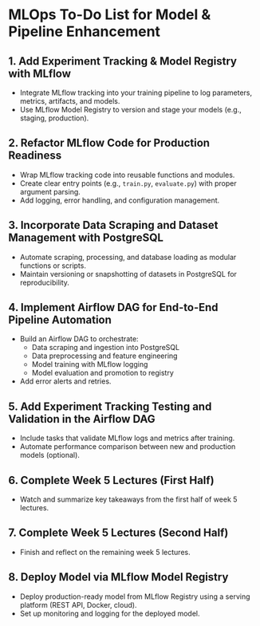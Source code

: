 # MLOps To-Do List for Model & Pipeline Enhancement

## 1. Add Experiment Tracking & Model Registry with MLflow
- Integrate MLflow tracking into your training pipeline to log parameters, metrics, artifacts, and models.
- Use MLflow Model Registry to version and stage your models (e.g., staging, production).

## 2. Refactor MLflow Code for Production Readiness
- Wrap MLflow tracking code into reusable functions and modules.
- Create clear entry points (e.g., `train.py`, `evaluate.py`) with proper argument parsing.
- Add logging, error handling, and configuration management.

## 3. Incorporate Data Scraping and Dataset Management with PostgreSQL
- Automate scraping, processing, and database loading as modular functions or scripts.
- Maintain versioning or snapshotting of datasets in PostgreSQL for reproducibility.

## 4. Implement Airflow DAG for End-to-End Pipeline Automation
- Build an Airflow DAG to orchestrate:
  - Data scraping and ingestion into PostgreSQL
  - Data preprocessing and feature engineering
  - Model training with MLflow logging
  - Model evaluation and promotion to registry
- Add error alerts and retries.

## 5. Add Experiment Tracking Testing and Validation in the Airflow DAG
- Include tasks that validate MLflow logs and metrics after training.
- Automate performance comparison between new and production models (optional).

## 6. Complete Week 5 Lectures (First Half)
- Watch and summarize key takeaways from the first half of week 5 lectures.

## 7. Complete Week 5 Lectures (Second Half)
- Finish and reflect on the remaining week 5 lectures.

## 8. Deploy Model via MLflow Model Registry
- Deploy production-ready model from MLflow Registry using a serving platform (REST API, Docker, cloud).
- Set up monitoring and logging for the deployed model.
